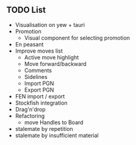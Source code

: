 ## TODO List

- Visualisation on yew + tauri
- Promotion
    - Visual component for selecting promotion
- En peasant
- Improve moves list
    - Active move highlight
    - Move forward/backward
    - Comments
    - Sidelines
    - Import PGN
    - Export PGN
- FEN import / export
- Stockfish integration
- Drag'n'drop
- Refactoring
    - move Handles to Board
- stalemate by repetition
- stalemate by insufficient material

